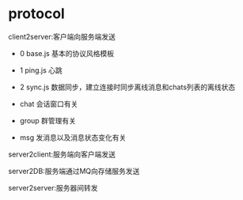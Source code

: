 # protocol
client2server:客户端向服务端发送

  - 0 base.js 基本的协议风格模板
  
  - 1 ping.js 心跳
  
  - 2 sync.js 数据同步，建立连接时同步离线消息和chats列表的离线状态
  
  - chat 会话窗口有关
  
  - group 群管理有关
  
  - msg 发消息以及消息状态变化有关
  
server2client:服务端向客户端发送

server2DB:服务端通过MQ向存储服务发送

server2server:服务器间转发

